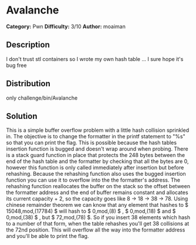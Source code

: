 # Avalanche
**Category:** Pwn
**Difficulty:** 3/10
**Author:** moaiman

## Description

I don't trust stl containers so I wrote my own hash table ... I sure hope it's bug free

## Distribution 

only challenge/bin/Avalanche

## Solution

This is a simple buffer overflow problem with a little hash collision sprinkled in. The objective is to change the formatter in the printf statement to "%s" so that you can print the flag. This is possible because the hash tables insertion function is bugged and doesn't wrap around when probing. There is a stack guard function in place that protects the 248 bytes between the end of the hash table and the formatter by checking that all the bytes are 0, however this function is only called immediately after insertion but before rehashing. Because the rehashing function also uses the bugged insertion function you can use it to overflow into the the formatter's address. 
The rehashing function reallocates the buffer on the stack so the offset between the formatter address and the end of buffer remains constant and allocates its current capacity + 2, so the capacity goes like 8 -> 18 -> 38 -> 78. Using chinese remainder theorem we can know that any element that hashes to $ 15048\,mod\,(17784) $ will hash to $ 0\,mod\,(8) $ , $ 0\,mod\,(18) $ and $ 0\,mod\,(38) $ , but $ 72\,mod\,(78) $. So if you insert 38 elements which hash to a number of that form, when the table rehashes you'll get 38 collisions at the 72nd position. This will overflow all the way into the formatter address and you'll be able to print the flag.  
